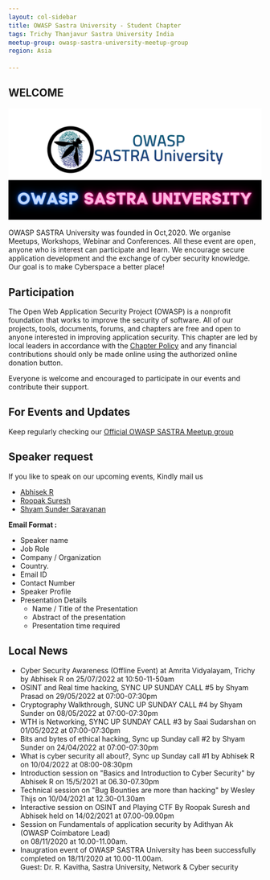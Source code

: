 ```yaml
---
layout: col-sidebar
title: OWASP Sastra University - Student Chapter
tags: Trichy Thanjavur Sastra University India
meetup-group: owasp-sastra-university-meetup-group
region: Asia 

---
```


## WELCOME

<img src="assets/images/logo/logo_text.png"/>

OWASP SASTRA University was founded in Oct,2020. We organise Meetups, Workshops, Webinar and Conferences. All these event are open, anyone who is interest can participate and learn. We encourage secure application development and the exchange of cyber security knowledge. Our goal is to make Cyberspace a better place!


## Participation
The Open Web Application Security Project (OWASP) is a nonprofit foundation that works to improve the security of software. All of our projects, tools, documents, forums, and chapters are free and open to anyone interested in improving application security. This chapter are led by local leaders in accordance with the [Chapter Policy](https://owasp.org/www-policy/) and any financial contributions should only be made online using the authorized online donation button.

Everyone is welcome and encouraged to participate in our events and contribute their support.

## For Events and Updates
Keep regularly checking our [Official OWASP SASTRA Meetup group](https://www.meetup.com/owasp-sastra-university-meetup-group/)

## Speaker request
If you like to speak on our upcoming events, Kindly mail us
* [Abhisek R](mailto:abhisek.rajkumar@owasp.org)
* [Roopak Suresh](mailto:roopak.suresh@owasp.org)
* [Shyam Sunder Saravanan](mailto:shyam.sundersaravanan@owasp.org)

**Email Format :**

- Speaker name
- Job Role
- Company / Organization
- Country.
- Email ID
- Contact Number
- Speaker Profile
- Presentation Details
    - Name / Title of the Presentation
    - Abstract of the presentation
    - Presentation time required

## Local News
- Cyber Security Awareness (Offline Event) at Amrita Vidyalayam, Trichy by Abhisek R on 25/07/2022 at 10:50-11-50am<br />
- OSINT and Real time hacking, SYNC UP SUNDAY CALL #5 by Shyam Prasad on 29/05/2022 at 07:00-07:30pm<br />
- Cryptography Walkthrough, SUNC UP SUNDAY CALL #4 by Shyam Sunder on 08/05/2022 at 07:00-07:30pm<br />
- WTH is Networking, SYNC UP SUNDAY CALL #3 by Saai Sudarshan on 01/05/2022 at 07:00-07:30pm<br />
- Bits and bytes of ethical hacking, Sync up Sunday call #2 by Shyam Sunder on 24/04/2022 at 07:00-07:30pm<br />
- What is cyber security all about?, Sync up Sunday call #1 by Abhisek R on 10/04/2022 at 08:00-08:30pm<br />
- Introduction session on "Basics and Introduction to Cyber Security" by Abhisek R on 15/5/2021 at 06.30-07.30pm<br />
- Technical session on "Bug Bounties are more than hacking" by Wesley Thijs on 10/04/2021 at 12.30-01.30am<br />
- Interactive session on OSINT and Playing CTF By Roopak Suresh and Abhisek held on 14/02/2021 at 07.00-09.00pm <br />
- Session on Fundamentals of application security by Adithyan Ak (OWASP Coimbatore Lead)<br />
  on 08/11/2020 at 10.00-11.00am.
- Inaugration event of OWASP SASTRA University has been successfully completed on 18/11/2020 at 10.00-11.00am.<br />
  Guest: Dr. R. Kavitha, Sastra University, Network & Cyber security
